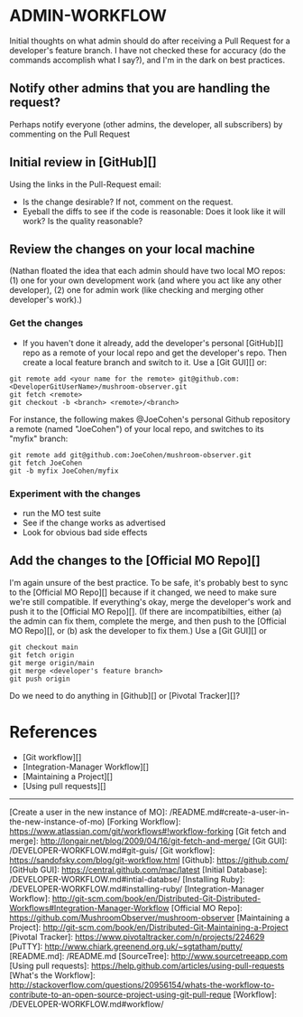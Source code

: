 # ADMIN-WORKFLOW #

Initial thoughts on what admin should do after receiving a Pull Request for a developer's feature branch.  I have not checked these for accuracy (do the commands accomplish what I say?), and I'm in the dark on best practices.

## Notify other admins that you are handling the request? ##
Perhaps notify everyone (other admins, the developer, all subscribers) by commenting on the Pull Request

## Initial review in [GitHub][] ##
Using the links in the Pull-Request email:
- Is the change desirable?  If not, comment on the request.
- Eyeball the diffs to see if the code is reasonable: Does it look like it will work? Is the quality reasonable?

## Review the changes on your local machine ##
(Nathan floated the idea that each admin should have two local MO repos:  (1) one for your own development work (and where you act like any other developer), (2) one for admin work (like checking and merging other developer's work).)

### Get the changes ###
- If you haven't done it already, add the developer's personal [GitHub][] repo as a remote of your local repo and get the developer's repo.  Then create a local feature branch and switch to it. Use a [Git GUI][] or:
```
git remote add <your name for the remote> git@github.com:<DeveloperGitUserName>/mushroom-observer.git
git fetch <remote> 
git checkout -b <branch> <remote>/<branch>
```
For instance, the following makes @JoeCohen's personal Github repository a remote (named "JoeCohen") of your local repo, and switches to its "myfix" branch:
```
git remote add git@github.com:JoeCohen/mushroom-observer.git
git fetch JoeCohen
git -b myfix JoeCohen/myfix
```
### Experiment with the changes ###

- run the MO test suite
- See if the change works as advertised
- Look for obvious bad side effects

## Add the changes to the [Official MO Repo][] ##
I'm again unsure of the best practice.  To be safe, it's probably best to  sync to the [Official MO Repo][] because if it changed, we need to make sure we're still compatible.  If everything's okay, merge the developer's work and push it to the [Official MO Repo][]. (If there are incompatibilties, either (a) the admin can fix them, complete the merge, and then push to the [Official MO Repo][], or (b) ask the developer to fix them.) Use a [Git GUI][] or 
```
git checkout main
git fetch origin
git merge origin/main
git merge <developer's feature branch>
git push origin
```
Do we need to do anything in [Github][] or [Pivotal Tracker][]?

# References #
- [Git workflow][]
- [Integration-Manager Workflow][]
- [Maintaining a Project][]
- [Using pull requests][]

- - -
[comment]: # (The following are link reference definitions)
[Create a user in the new instance of MO]: /README.md#create-a-user-in-the-new-instance-of-mo)
[Forking Workflow]: https://www.atlassian.com/git/workflows#!workflow-forking
[Git fetch and merge]: http://longair.net/blog/2009/04/16/git-fetch-and-merge/
[Git GUI]: /DEVELOPER-WORKFLOW.md#git-guis/
[Git workflow]: https://sandofsky.com/blog/git-workflow.html
[Github]: https://github.com/
[GitHub GUI]: https://central.github.com/mac/latest
[Initial Database]: /DEVELOPER-WORKFLOW.md#intial-databse/ 
[Installing Ruby]: /DEVELOPER-WORKFLOW.md#installing-ruby/ 
[Integration-Manager Workflow]: http://git-scm.com/book/en/Distributed-Git-Distributed-Workflows#Integration-Manager-Workflow
[Official MO Repo]: https://github.com/MushroomObserver/mushroom-observer
[Maintaining a Project]: http://git-scm.com/book/en/Distributed-Git-Maintaining-a-Project
[Pivotal Tracker]: https://www.pivotaltracker.com/n/projects/224629
[PuTTY]: http://www.chiark.greenend.org.uk/~sgtatham/putty/
[README.md]: /README.md
[SourceTree]: http://www.sourcetreeapp.com
[Using pull requests]: https://help.github.com/articles/using-pull-requests
[What's the Workflow]: http://stackoverflow.com/questions/20956154/whats-the-workflow-to-contribute-to-an-open-source-project-using-git-pull-reque
[Workflow]: /DEVELOPER-WORKFLOW.md#workflow/

  
